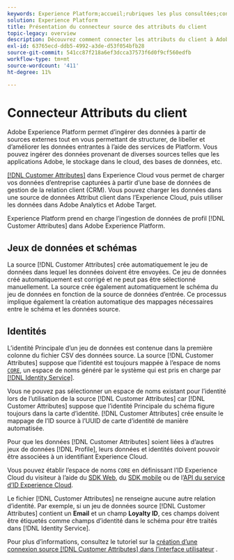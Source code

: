 ```yaml
---
keywords: Experience Platform;accueil;rubriques les plus consultées;connecteur Attributs du client
solution: Experience Platform
title: Présentation du connecteur source des attributs du client
topic-legacy: overview
description: Découvrez comment connecter les attributs du client à Adobe Experience Platform à l’aide des API ou de l’interface utilisateur
exl-id: 63765ecd-ddb5-4992-a3de-d53f054bfb28
source-git-commit: 541cc87f218a6ef3dcca37573f6d0f9cf560edfb
workflow-type: tm+mt
source-wordcount: '411'
ht-degree: 11%

---
```


# Connecteur Attributs du client

Adobe Experience Platform permet d’ingérer des données à partir de sources externes tout en vous permettant de structurer, de libeller et d’améliorer les données entrantes à l’aide des services de Platform. Vous pouvez ingérer des données provenant de diverses sources telles que les applications Adobe, le stockage dans le cloud, des bases de données, etc.

[[!DNL Customer Attributes]](https://experienceleague.adobe.com/docs/core-services/interface/services/customer-attributes/attributes.html?lang=en) dans Experience Cloud vous permet de charger vos données d’entreprise capturées à partir d’une base de données de gestion de la relation client (CRM). Vous pouvez charger les données dans une source de données Attribut client dans l’Experience Cloud, puis utiliser les données dans Adobe Analytics et Adobe Target.

Experience Platform prend en charge l’ingestion de données de profil [!DNL Customer Attributes] dans Adobe Experience Platform.

## Jeux de données et schémas

La source [!DNL Customer Attributes] crée automatiquement le jeu de données dans lequel les données doivent être envoyées. Ce jeu de données créé automatiquement est corrigé et ne peut pas être sélectionné manuellement. La source crée également automatiquement le schéma du jeu de données en fonction de la source de données d’entrée. Ce processus implique également la création automatique des mappages nécessaires entre le schéma et les données source.

## Identités

L’identité Principale d’un jeu de données est contenue dans la première colonne du fichier CSV des données source. La source [!DNL Customer Attributes] suppose que l’identité est toujours mappée à l’espace de noms [`CORE`](../../../identity-service/namespaces.md), un espace de noms généré par le système qui est pris en charge par [[!DNL Identity Service]](../../../identity-service/home.md).

Vous ne pouvez pas sélectionner un espace de noms existant pour l’identité lors de l’utilisation de la source [!DNL Customer Attributes] car [!DNL Customer Attributes] suppose que l’identité Principale du schéma figure toujours dans la carte d’identité. [!DNL Customer Attributes] crée ensuite le mappage de l’ID source à l’UUID de carte d’identité de manière automatisée.

Pour que les données [!DNL Customer Attributes] soient liées à d’autres jeux de données [!DNL Profile], leurs données et identités doivent pouvoir être associées à un identifiant Experience Cloud.

Vous pouvez établir l’espace de noms `CORE` en définissant l’ID Experience Cloud du visiteur à l’aide du [SDK Web](https://experienceleague.adobe.com/docs/experience-platform/edge/identity/overview.html?lang=en), du [SDK mobile](https://aep-sdks.gitbook.io/docs/foundation-extensions/mobile-core/identity) ou de l’[API du service d’ID Experience Cloud](https://experienceleague.adobe.com/docs/id-service/using/intro/overview.html?lang=en).

Le fichier [!DNL Customer Attributes] ne renseigne aucune autre relation d’identité. Par exemple, si un jeu de données source [!DNL Customer Attributes] contient un **Email** et un champ **Loyalty ID**, ces champs doivent être étiquetés comme champs d’identité dans le schéma pour être traités dans [!DNL Identity Service].

Pour plus d’informations, consultez le tutoriel sur la [création d’une connexion source  [!DNL Customer Attributes] dans l’interface utilisateur](../../tutorials/ui/create/adobe-applications/customer-attributes.md) .
